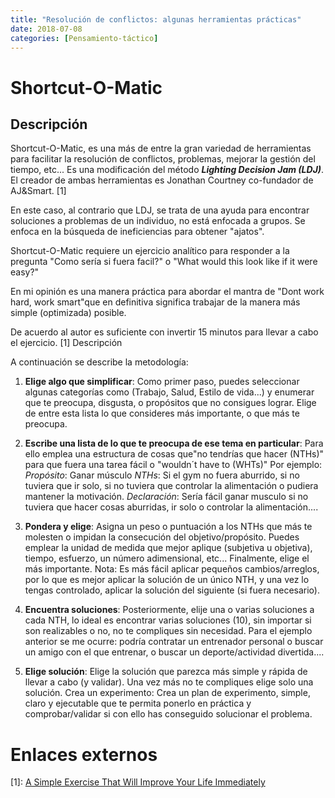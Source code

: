 ```yaml
---
title: "Resolución de conflictos: algunas herramientas prácticas"
date: 2018-07-08
categories: [Pensamiento-táctico]
---
```


# Shortcut-O-Matic
## Descripción
Shortcut-O-Matic, es una más de entre la gran variedad de herramientas para facilitar la resolución de conflictos, problemas, mejorar la gestión del tiempo, etc... Es una modificación del método ***Lighting Decision Jam (LDJ)***. El creador de ambas herramientas es Jonathan Courtney co-fundador de AJ&Smart. [1]

En este caso, al contrario que LDJ, se trata de una ayuda para encontrar soluciones a problemas de un individuo, no está enfocada a grupos. Se enfoca en la búsqueda de ineficiencias para obtener "ajatos".

Shortcut-O-Matic requiere un ejercicio analítico para responder a la pregunta "Como sería si fuera facil?" o "What would this look like if it were easy?"

En mi opinión es una manera práctica para abordar el mantra de "Dont work hard, work smart"que en definitiva significa trabajar de la manera más simple (optimizada) posible.

De acuerdo al autor es suficiente con invertir 15 minutos para llevar a cabo el ejercicio. [1]
Descripción

A continuación se describe la metodología:

1. **Elige algo que simplificar**: Como primer paso, puedes seleccionar algunas categorías como (Trabajo, Salud, Estilo de vida...) y enumerar que te preocupa, disgusta, o propósitos que no consigues lograr. Elige de entre esta lista lo que consideres más importante, o que más te preocupa.

2. **Escribe una lista de lo que te preocupa de ese tema en particular**: Para ello emplea una estructura de cosas que"no tendrías que hacer (NTHs)" para que fuera una tarea fácil o "wouldn´t have to (WHTs)"
Por ejemplo:
    _Propósito_: Ganar músculo
    _NTHs_: Si el gym no fuera aburrido, si no tuviera que ir solo, si no tuviera que controlar la alimentación o pudiera mantener la motivación.
    _Declaración_: Sería fácil ganar musculo si no tuviera que hacer cosas aburridas, ir solo o controlar la alimentación....

3. **Pondera y elige**: Asigna un peso o puntuación a los NTHs que más te molesten o impidan la consecución del objetivo/propósito. Puedes emplear la unidad de medida que mejor aplique (subjetiva u objetiva), tiempo, esfuerzo, un número adimensional, etc... Finalmente, elige el más importante. Nota: Es más fácil aplicar pequeños cambios/arreglos, por lo que es mejor aplicar la solución de un único NTH, y una vez lo tengas controlado, aplicar la solución del siguiente (si fuera necesario).

4. **Encuentra soluciones**: Posteriormente, elije una o varias soluciones a cada NTH, lo ideal es encontrar varias soluciones (10), sin importar si son realizables o no, no te compliques sin necesidad. Para el ejemplo anterior se me ocurre: podría contratar un entrenador personal o buscar un amigo con el que entrenar, o buscar un deporte/actividad divertida....

5. **Elige solución**: Elige la solución que parezca más simple y rápida de llevar a cabo (y validar). Una vez más no te compliques elige solo una solución.
        Crea un experimento: Crea un plan de experimento, simple, claro y ejecutable que te permita ponerlo en práctica y comprobar/validar si con ello has conseguido solucionar el problema.

# Enlaces externos

[1]: [A Simple Exercise That Will Improve Your Life Immediately](https://medium.muz.li/shortcut-o-matic-a-simple-exercise-that-will-improve-your-life-immediately-1b2a98c355a7%7CSHORTCUT-O-MATIC:) 